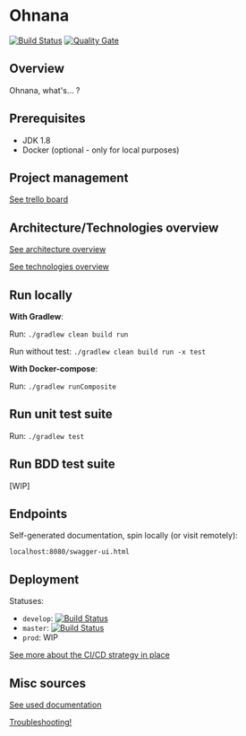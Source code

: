 # Ohnana
[![Build Status](https://travis-ci.org/hervit0/ohnana-whats.svg?branch=master)](https://travis-ci.org/hervit0/ohnana-whats)
[![Quality Gate](https://sonarcloud.io/api/badges/gate?key=ohnana:ohnana-whats)](https://sonarcloud.io/dashboard?id=ohnana%3Aohnana-whats)

## Overview

Ohnana, what's... ?

## Prerequisites

- JDK 1.8
- Docker (optional - only for local purposes)

## Project management

[See trello board](https://trello.com/b/J03PJN1p)

## Architecture/Technologies overview

[See architecture overview](https://github.com/hervit0/ohnana-whats/wiki/Architecture)

[See technologies overview](https://github.com/hervit0/ohnana-whats/wiki/Technologies)

## Run locally

**With Gradlew**:

Run: `./gradlew clean build run`

Run without test: `./gradlew clean build run -x test`

**With Docker-compose**:

Run: `./gradlew runComposite`

## Run unit test suite

Run: `./gradlew test`

## Run BDD test suite

[WIP]

## Endpoints

Self-generated documentation, spin locally (or visit remotely):
```
localhost:8080/swagger-ui.html
```

## Deployment

Statuses:
- `develop`: [![Build Status](https://travis-ci.org/hervit0/ohnana-whats.svg?branch=develop)](https://travis-ci.org/hervit0/ohnana-whats)
- `master`: [![Build Status](https://travis-ci.org/hervit0/ohnana-whats.svg?branch=master)](https://travis-ci.org/hervit0/ohnana-whats)
- `prod`: WIP

[See more about the CI/CD strategy in place](https://github.com/hervit0/ohnana-whats/wiki/Continuous-Integration)

## Misc sources

[See used documentation](https://github.com/hervit0/ohnana-whats/wiki/Documentation)

[Troubleshooting!](https://github.com/hervit0/ohnana-whats/wiki/Troubleshooting)

